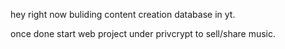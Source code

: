 
<!---
privcrypt/privcrypt is a ✨ special ✨ repository because its `README.md` (this file) appears on your GitHub profile.
You can click the Preview link to take a look at your changes.
--->
hey right now buliding content creation database in yt.

once done start web project under privcrypt to sell/share music.
